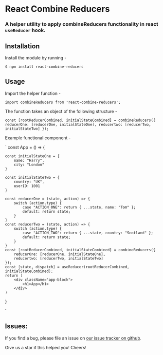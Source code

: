 # React Combine Reducers

### A helper utility to apply combineReducers functionality in react `useReducer` hook.


## Installation

 Install the module by running -

`$ npm install react-combine-reducers `

## Usage

Import the helper function -

` import combineReducers from 'react-combine-reducers'; `

The function takes an object of the following structure - 

`const [rootReducerCombined, initialStateCombined] = combineReducers({
		reducerOne: [reducerOne, initialStateOne],
		reducertwo: [reducerTwo, initialStateTwo]
	});`
  
Example functional component -


`
const App = () => {

	const initialStateOne = {
		name: "Harry",
		city: "London"
    }
  
	const initialStateTwo = {
		country: "UK",
		userID: 1001
    }
  
	const reducerOne = (state, action) => {
		switch (action.type) {
			case "ACTION_ONE": return { ...state, name: "Tom" }; 
			default: return state;   
		}
	}
	const reducerTwo = (state, action) => {
		switch (action.type) {
			case "ACTION_TWO": return { ...state, country: "Scotland" };
			default: return state;
		}
	}
	const [rootReducerCombined, initialStateCombined] = combineReducers({
		reducerOne: [reducerOne, initialStateOne],
		reducertwo: [reducerTwo, initialStateTwo]
	});
	const [state, dispatch] = useReducer(rootReducerCombined, initialStateCombined);
	return (
		<div className="app-block">
			<h1>App</h1>
		</div>
	)
}

`


## Issues:
If you find a bug, please file an issue on [our issue tracker on github](https://github.com/ankita1010/react-combine-reducers/issues).

Give us a star if this helped you!
Cheers!

